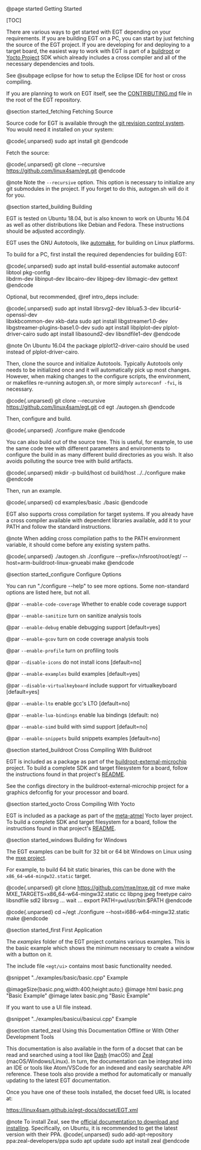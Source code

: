 @page started Getting Started

[TOC]

There are various ways to get started with EGT depending on your requirements.
If you are building EGT on a PC, you can start by just fetching the source of
the EGT project.  If you are developing for and deploying to a target board,
the easiest way to work with EGT is part of a
[buildroot](https://www.linux4sam.org/bin/view/Linux4SAM/BuildRoot)
or [Yocto Project](https://www.linux4sam.org/bin/view/Linux4SAM/YoctoProject)
SDK which already includes a cross compiler and all of the necessary
dependencies and tools.

See @subpage eclipse for how to setup the Eclipse IDE for host or cross compiling.

If you are planning to work on EGT itself, see the
<a href="https://github.com/linux4sam/egt/blob/master/CONTRIBUTING.md">CONTRIBUTING.md</a>
file in the root of the EGT repository.

@section started_fetching Fetching Source

Source code for EGT is available through the [git revision control
system](https://git-scm.com/). You would need it installed on your system:

@code{.unparsed}
sudo apt install git
@endcode

Fetch the source:

@code{.unparsed}
git clone --recursive https://github.com/linux4sam/egt.git
@endcode

@note Note the `--recursive` option.  This option is necessary to initialize any
git submodules in the project.  If you forget to do this, autogen.sh will do it
for you.

@section started_building Building

EGT is tested on Ubuntu 18.04, but is also known to work on Ubuntu 16.04 as well
as other distributions like Debian and Fedora.  These instructions should be
adjusted accordingly.

EGT uses the GNU Autotools, like
[automake](https://www.gnu.org/software/automake/manual/html_node/index.html),
for building on Linux platforms.

To build for a PC, first install the required dependencies for building EGT:

@code{.unparsed}
sudo apt install build-essential automake autoconf libtool pkg-config \
    libdrm-dev libinput-dev libcairo-dev libjpeg-dev libmagic-dev gettext
@endcode

Optional, but recommended, @ref intro_deps include:

@code{.unparsed}
sudo apt install librsvg2-dev liblua5.3-dev libcurl4-openssl-dev \
     libxkbcommon-dev xkb-data
sudo apt install libgstreamer1.0-dev libgstreamer-plugins-base1.0-dev
sudo apt install libplplot-dev plplot-driver-cairo
sudo apt install libasound2-dev libsndfile1-dev
@endcode

@note On Ubuntu 16.04 the package plplot12-driver-cairo should be used instead
of plplot-driver-cairo.

Then, clone the source and initialize Autotools.  Typically Autotools only needs
to be initialized once and it will automatically pick up most changes.  However,
when making changes to the configure scripts, the environment, or makefiles
re-running autogen.sh, or more simply `autoreconf -fvi`, is necessary.

@code{.unparsed}
git clone --recursive https://github.com/linux4sam/egt.git
cd egt
./autogen.sh
@endcode

Then, configure and build.

@code{.unparsed}
./configure
make
@endcode

You can also build out of the source tree.  This is useful, for example, to use
the same code tree with different parameters and environments to configure the
build in as many different build directories as you wish.  It also avoids
polluting the source tree with build artifacts.

@code{.unparsed}
mkdir -p build/host
cd build/host
../../configure
make
@endcode

Then, run an example.

@code{.unparsed}
cd examples/basic
./basic
@endcode

EGT also supports cross compilation for target systems. If you already have a
cross compiler available with dependent libraries available, add it to your
PATH and follow the standard instructions.

@note When adding cross compilation paths to the PATH environment variable, it
should come before any existing system paths.

@code{.unparsed}
./autogen.sh
./configure --prefix=/nfsroot/root/egt/ --host=arm-buildroot-linux-gnueabi
make
@endcode

@section started_configure Configure Options

You can run "./configure --help" to see more options.  Some non-standard
options are listed here, but not all.

@par `--enable-code-coverage`
Whether to enable code coverage support

@par `--enable-sanitize`
turn on sanitize analysis tools

@par `--enable-debug`
enable debugging support [default=yes]

@par `--enable-gcov`
turn on code coverage analysis tools

@par `--enable-profile`
turn on profiling tools

@par `--disable-icons`
do not install icons [default=no]

@par `--enable-examples`
build examples [default=yes]

@par `--disable-virtualkeyboard`
include support for virtualkeyboard [default=yes]

@par `--enable-lto`
enable gcc's LTO [default=no]

@par `--enable-lua-bindings`
enable lua bindings (default: no)

@par `--enable-simd`
build with simd support [default=no]

@par `--enable-snippets`
build snippets examples [default=no]


@section started_buildroot Cross Compiling With Buildroot

EGT is included as a package as part of the
[buildroot-external-microchip](https://github.com/linux4sam/buildroot-external-microchip)
project. To build a complete SDK and target filesystem for a board, follow the
instructions found in that project's
<a href="https://github.com/linux4sam/buildroot-external-microchip/blob/master/README.md">README</a>.

See the configs directory in the buildroot-external-microchip project for
a graphics defconfig for your processor and board.


@section started_yocto Cross Compiling With Yocto

EGT is included as a package as part of the
[meta-atmel](https://github.com/linux4sam/meta-atmel) Yocto layer project. To
build a complete SDK and target filesystem for a board, follow the
instructions found in that project's
[README](https://www.linux4sam.org/bin/view/Linux4SAM/PokyBuild#How_to_build_Poky_for_AT91).

@section started_windows Building for Windows

The EGT examples can be built for 32 bit or 64 bit Windows on Linux using the
[mxe project](https://mxe.cc/).

For example, to build 64 bit static binaries, this can be done with the
`x86_64-w64-mingw32.static` target.

@code{.unparsed}
git clone https://github.com/mxe/mxe.git
cd mxe
make MXE_TARGETS=x86_64-w64-mingw32.static cc libpng jpeg freetype cairo libsndfile sdl2 librsvg
... wait ...
export PATH=`pwd`/usr/bin:$PATH
@endcode

@code{.unparsed}
cd ~/egt
./configure --host=i686-w64-mingw32.static
make
@endcode

@section started_first First Application

The *examples* folder of the EGT project contains various examples.  This is the
basic example which shows the minimum necessary to create a window with a button
on it.

The include file `<egt/ui>` contains most basic functionality needed.

@snippet "../examples/basic/basic.cpp" Example

@imageSize{basic.png,width:400;height:auto;}
@image html basic.png "Basic Example"
@image latex basic.png "Basic Example"

If you want to use a UI file instead.

@snippet "../examples/basicui/basicui.cpp" Example


@section started_zeal Using this Documentation Offline or With Other Development Tools

This documentation is also available in the form of a docset that can be
read and searched using a tool like [Dash](https://kapeli.com/dash) (macOS) and
[Zeal](https://zealdocs.org/) (macOS/Windows/Linux).  In turn, the documentation
can be integrated into an IDE or tools like Atom/VSCode for an indexed and
easily searchable API reference.  These tools also provide a method for
automatically or manually updating to the latest EGT documentation.

Once you have one of these tools installed, the docset feed URL is located at:

https://linux4sam.github.io/egt-docs/docset/EGT.xml

@note To install Zeal, see the [official documentation to download and
    installing](https://zealdocs.org/download.html).  Specifically, on Ubuntu,
    it is recommended to get the latest version with their PPA.
    @code{.unparsed}
    sudo add-apt-repository ppa:zeal-developers/ppa
    sudo apt update
    sudo apt install zeal
    @endcode
